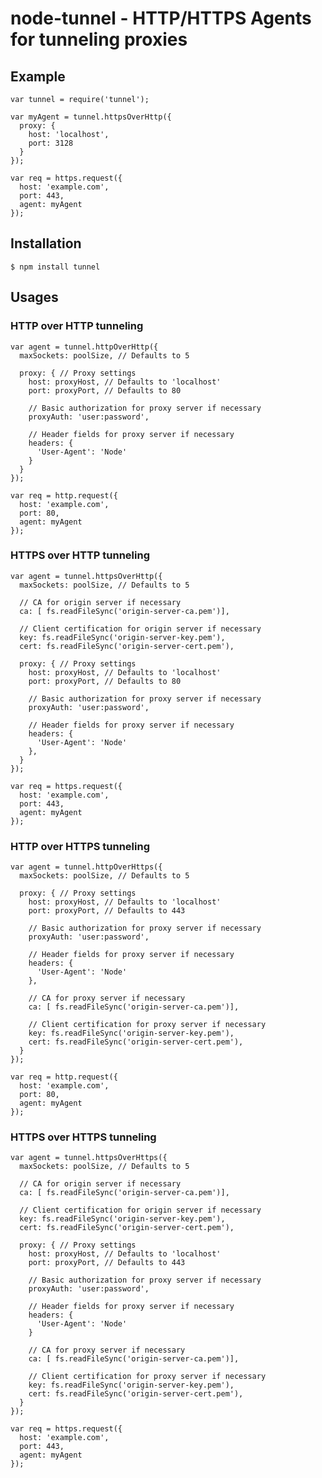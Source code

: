 # node-tunnel - HTTP/HTTPS Agents for tunneling proxies

## Example

    var tunnel = require('tunnel');

    var myAgent = tunnel.httpsOverHttp({
      proxy: {
        host: 'localhost',
        port: 3128
      }
    });

    var req = https.request({
      host: 'example.com',
      port: 443,
      agent: myAgent
    });

## Installation

    $ npm install tunnel

## Usages

### HTTP over HTTP tunneling

    var agent = tunnel.httpOverHttp({
      maxSockets: poolSize, // Defaults to 5

      proxy: { // Proxy settings
        host: proxyHost, // Defaults to 'localhost'
        port: proxyPort, // Defaults to 80

        // Basic authorization for proxy server if necessary
        proxyAuth: 'user:password',

        // Header fields for proxy server if necessary
        headers: {
          'User-Agent': 'Node'
        }
      }
    });

    var req = http.request({
      host: 'example.com',
      port: 80,
      agent: myAgent
    });

### HTTPS over HTTP tunneling

    var agent = tunnel.httpsOverHttp({
      maxSockets: poolSize, // Defaults to 5

      // CA for origin server if necessary
      ca: [ fs.readFileSync('origin-server-ca.pem')],

      // Client certification for origin server if necessary
      key: fs.readFileSync('origin-server-key.pem'),
      cert: fs.readFileSync('origin-server-cert.pem'),

      proxy: { // Proxy settings
        host: proxyHost, // Defaults to 'localhost'
        port: proxyPort, // Defaults to 80

        // Basic authorization for proxy server if necessary
        proxyAuth: 'user:password',

        // Header fields for proxy server if necessary
        headers: {
          'User-Agent': 'Node'
        },
      }
    });

    var req = https.request({
      host: 'example.com',
      port: 443,
      agent: myAgent
    });

### HTTP over HTTPS tunneling

    var agent = tunnel.httpOverHttps({
      maxSockets: poolSize, // Defaults to 5

      proxy: { // Proxy settings
        host: proxyHost, // Defaults to 'localhost'
        port: proxyPort, // Defaults to 443

        // Basic authorization for proxy server if necessary
        proxyAuth: 'user:password',

        // Header fields for proxy server if necessary
        headers: {
          'User-Agent': 'Node'
        },

        // CA for proxy server if necessary
        ca: [ fs.readFileSync('origin-server-ca.pem')],

        // Client certification for proxy server if necessary
        key: fs.readFileSync('origin-server-key.pem'),
        cert: fs.readFileSync('origin-server-cert.pem'),
      }
    });

    var req = http.request({
      host: 'example.com',
      port: 80,
      agent: myAgent
    });

### HTTPS over HTTPS tunneling

    var agent = tunnel.httpsOverHttps({
      maxSockets: poolSize, // Defaults to 5

      // CA for origin server if necessary
      ca: [ fs.readFileSync('origin-server-ca.pem')],

      // Client certification for origin server if necessary
      key: fs.readFileSync('origin-server-key.pem'),
      cert: fs.readFileSync('origin-server-cert.pem'),

      proxy: { // Proxy settings
        host: proxyHost, // Defaults to 'localhost'
        port: proxyPort, // Defaults to 443

        // Basic authorization for proxy server if necessary
        proxyAuth: 'user:password',

        // Header fields for proxy server if necessary
        headers: {
          'User-Agent': 'Node'
        }

        // CA for proxy server if necessary
        ca: [ fs.readFileSync('origin-server-ca.pem')],

        // Client certification for proxy server if necessary
        key: fs.readFileSync('origin-server-key.pem'),
        cert: fs.readFileSync('origin-server-cert.pem'),
      }
    });

    var req = https.request({
      host: 'example.com',
      port: 443,
      agent: myAgent
    });
